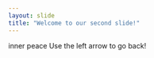 ```yaml
---
layout: slide
title: "Welcome to our second slide!"
---
```

inner peace
Use the left arrow to go back!
